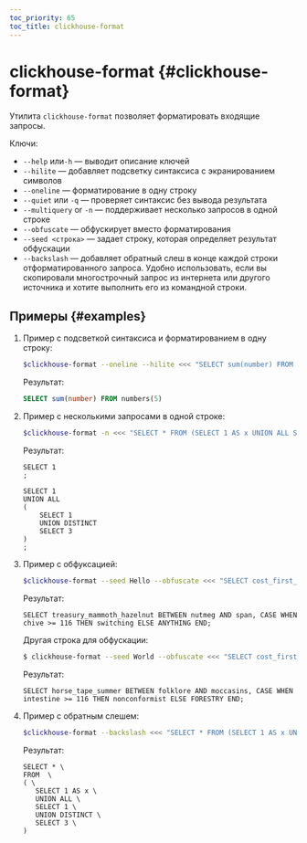 ```yaml
---
toc_priority: 65
toc_title: clickhouse-format
---
```


# clickhouse-format {#clickhouse-format}

Утилита `clickhouse-format` позволяет форматировать входящие запросы.

Ключи:

- `--help` или`-h` — выводит описание ключей
- `--hilite` — добавляет подсветку синтаксиса с экранированием символов
- `--oneline` — форматирование в одну строку
- `--quiet` или `-q` — проверяет синтаксис без вывода результата
- `--multiquery` or `-n` — поддерживает несколько запросов в одной строке
- `--obfuscate` — обфускирует вместо форматирования
- `--seed <строка>` — задает строку, которая определяет результат обфускации
- `--backslash` — добавляет обратный слеш в конце каждой строки отформатированного запроса. Удобно использовать, если вы скопировали многострочный запрос из интернета или другого источника и хотите выполнить его из командной строки.

## Примеры {#examples} 

1. Пример с подсветкой синтаксиса и форматированием в одну строку:

    ```bash
    $clickhouse-format --oneline --hilite <<< "SELECT sum(number) FROM numbers(5);"
    ```

    Результат:

    ```sql
    SELECT sum(number) FROM numbers(5)
    ```

2. Пример с несколькими запросами в одной строке: 

    ```bash
    $clickhouse-format -n <<< "SELECT * FROM (SELECT 1 AS x UNION ALL SELECT 1 UNION DISTINCT SELECT 3);"
    ```
    
    Результат:

    ```text
    SELECT 1
    ;

    SELECT 1
    UNION ALL
    (
        SELECT 1
        UNION DISTINCT
        SELECT 3
    )
    ;
    ```
3. Пример с обфуксацией:

   ```bash
   $clickhouse-format --seed Hello --obfuscate <<< "SELECT cost_first_screen BETWEEN a AND b, CASE WHEN x >= 123 THEN y ELSE NULL END;"
   ```
   Результат:

   ```text
   SELECT treasury_mammoth_hazelnut BETWEEN nutmeg AND span, CASE WHEN chive >= 116 THEN switching ELSE ANYTHING END;
   ```
   
   Другая строка для обфускации:

   ```bash
   $ clickhouse-format --seed World --obfuscate <<< "SELECT cost_first_screen BETWEEN a AND b, CASE WHEN x >= 123 THEN y ELSE NULL END;"
   ```
   Результат:

   ```text
   SELECT horse_tape_summer BETWEEN folklore AND moccasins, CASE WHEN intestine >= 116 THEN nonconformist ELSE FORESTRY END;
   ```

4. Пример с обратным слешем:

   ```bash
   $clickhouse-format --backslash <<< "SELECT * FROM (SELECT 1 AS x UNION ALL SELECT 1 UNION DISTINCT SELECT 3);"
   ```

   Результат:

   ```text
   SELECT * \
   FROM  \
   ( \
      SELECT 1 AS x \
      UNION ALL \
      SELECT 1 \
      UNION DISTINCT \
      SELECT 3 \
   )
   ``` 